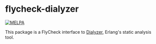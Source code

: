 flycheck-dialyzer
=================

[![MELPA](http://melpa.org/packages/flycheck-dialyzer-badge.svg)](http://melpa.org/#/flycheck-dialyzer)

This package is a FlyCheck interface to [Dialyzer](http://www.erlang.org/doc/man/dialyzer.html), Erlang's static analysis tool.
